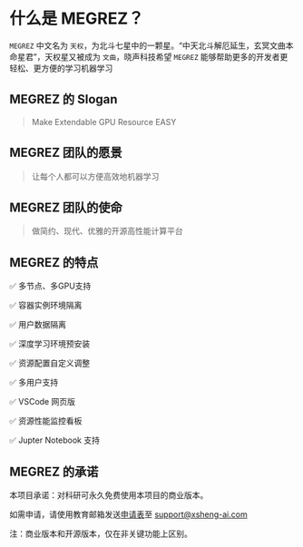 # 什么是 MEGREZ？

`MEGREZ` 中文名为 `天权`，为北斗七星中的一颗星。“中天北斗解厄延生，玄冥文曲本命星君”，天权星又被成为 `文曲`，晓声科技希望 `MEGREZ` 能够帮助更多的开发者更轻松、更方便的学习机器学习

## MEGREZ 的 Slogan

> Make Extendable GPU Resource EASY

## MEGREZ 团队的愿景

> 让每个人都可以方便高效地机器学习

## MEGREZ 团队的使命

> 做简约、现代、优雅的开源高性能计算平台

## MEGREZ 的特点

✅ 多节点、多GPU支持

✅ 容器实例环境隔离

✅ 用户数据隔离

✅ 深度学习环境预安装

✅ 资源配置自定义调整

✅ 多用户支持

✅ VSCode 网页版

✅ 资源性能监控看板

✅ Jupter Notebook 支持


## MEGREZ 的承诺

本项目承诺：对科研可永久免费使用本项目的商业版本。

如需申请，请使用教育邮箱发送[申请表](https://xsheng-tech.feishu.cn/file/Fp0xbo6SMoEy4vxhq5Mc2f3Gngf)至 support@xsheng-ai.com

注：商业版本和开源版本，仅在非关键功能上区别。
